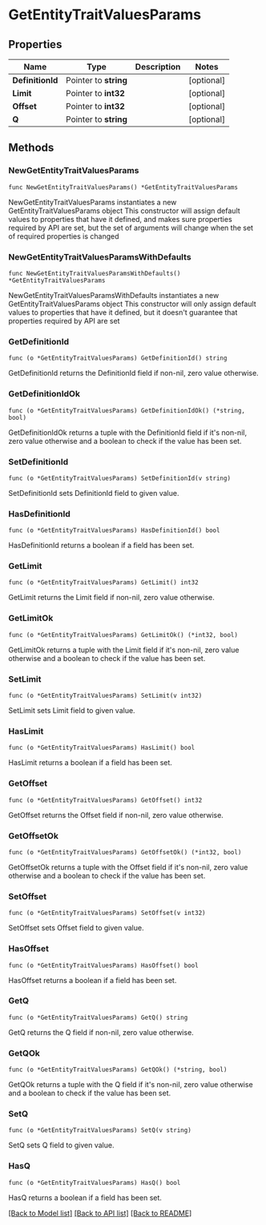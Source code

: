 # GetEntityTraitValuesParams

## Properties

Name | Type | Description | Notes
------------ | ------------- | ------------- | -------------
**DefinitionId** | Pointer to **string** |  | [optional] 
**Limit** | Pointer to **int32** |  | [optional] 
**Offset** | Pointer to **int32** |  | [optional] 
**Q** | Pointer to **string** |  | [optional] 

## Methods

### NewGetEntityTraitValuesParams

`func NewGetEntityTraitValuesParams() *GetEntityTraitValuesParams`

NewGetEntityTraitValuesParams instantiates a new GetEntityTraitValuesParams object
This constructor will assign default values to properties that have it defined,
and makes sure properties required by API are set, but the set of arguments
will change when the set of required properties is changed

### NewGetEntityTraitValuesParamsWithDefaults

`func NewGetEntityTraitValuesParamsWithDefaults() *GetEntityTraitValuesParams`

NewGetEntityTraitValuesParamsWithDefaults instantiates a new GetEntityTraitValuesParams object
This constructor will only assign default values to properties that have it defined,
but it doesn't guarantee that properties required by API are set

### GetDefinitionId

`func (o *GetEntityTraitValuesParams) GetDefinitionId() string`

GetDefinitionId returns the DefinitionId field if non-nil, zero value otherwise.

### GetDefinitionIdOk

`func (o *GetEntityTraitValuesParams) GetDefinitionIdOk() (*string, bool)`

GetDefinitionIdOk returns a tuple with the DefinitionId field if it's non-nil, zero value otherwise
and a boolean to check if the value has been set.

### SetDefinitionId

`func (o *GetEntityTraitValuesParams) SetDefinitionId(v string)`

SetDefinitionId sets DefinitionId field to given value.

### HasDefinitionId

`func (o *GetEntityTraitValuesParams) HasDefinitionId() bool`

HasDefinitionId returns a boolean if a field has been set.

### GetLimit

`func (o *GetEntityTraitValuesParams) GetLimit() int32`

GetLimit returns the Limit field if non-nil, zero value otherwise.

### GetLimitOk

`func (o *GetEntityTraitValuesParams) GetLimitOk() (*int32, bool)`

GetLimitOk returns a tuple with the Limit field if it's non-nil, zero value otherwise
and a boolean to check if the value has been set.

### SetLimit

`func (o *GetEntityTraitValuesParams) SetLimit(v int32)`

SetLimit sets Limit field to given value.

### HasLimit

`func (o *GetEntityTraitValuesParams) HasLimit() bool`

HasLimit returns a boolean if a field has been set.

### GetOffset

`func (o *GetEntityTraitValuesParams) GetOffset() int32`

GetOffset returns the Offset field if non-nil, zero value otherwise.

### GetOffsetOk

`func (o *GetEntityTraitValuesParams) GetOffsetOk() (*int32, bool)`

GetOffsetOk returns a tuple with the Offset field if it's non-nil, zero value otherwise
and a boolean to check if the value has been set.

### SetOffset

`func (o *GetEntityTraitValuesParams) SetOffset(v int32)`

SetOffset sets Offset field to given value.

### HasOffset

`func (o *GetEntityTraitValuesParams) HasOffset() bool`

HasOffset returns a boolean if a field has been set.

### GetQ

`func (o *GetEntityTraitValuesParams) GetQ() string`

GetQ returns the Q field if non-nil, zero value otherwise.

### GetQOk

`func (o *GetEntityTraitValuesParams) GetQOk() (*string, bool)`

GetQOk returns a tuple with the Q field if it's non-nil, zero value otherwise
and a boolean to check if the value has been set.

### SetQ

`func (o *GetEntityTraitValuesParams) SetQ(v string)`

SetQ sets Q field to given value.

### HasQ

`func (o *GetEntityTraitValuesParams) HasQ() bool`

HasQ returns a boolean if a field has been set.


[[Back to Model list]](../README.md#documentation-for-models) [[Back to API list]](../README.md#documentation-for-api-endpoints) [[Back to README]](../README.md)


